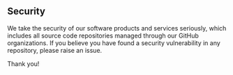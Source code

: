 ## Security

We take the security of our software products and services seriously, which includes all source code repositories managed through our GitHub organizations.
If you believe you have found a security vulnerability in any repository, please raise an issue.

Thank you!
